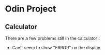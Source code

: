 # Odin Project

## Calculator

There are a few problems still in the calculator :

- Can't seem to show "ERROR" on the display
